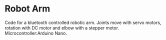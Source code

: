 # Robot Arm
Code for a bluetooth controlled robotic arm. Joints move with servo motors, rotation with DC motor and elbow with a stepper motor. Microcontroller:Arduino Nano.

